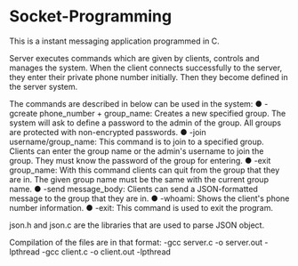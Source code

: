# Socket-Programming

This is a instant messaging application programmed in C.

Server executes commands which are given by clients, controls and manages the system. When the client connects successfully to the server, they enter their private phone number initially. Then they become defined in the server system.

The commands are described in below can be used in the system:
● -gcreate phone_number + group_name: Creates a new specified group. The system will ask to define a password to the admin of the group. All groups are protected with non-encrypted passwords.
● -join username/group_name: This command is to join to a specified group. Clients can enter the group name or the admin's username to join the group. They must know the password of the group for entering.
● -exit group_name: With this command clients can quit from the group that they are in. The given group name must be the same with the current group name.
● -send message_body: Clients can send a JSON-formatted message to the group that they are in.
● -whoami: Shows the client's phone number information.
● -exit: This command is used to exit the program.

json.h and json.c are the libraries that are used to parse JSON object.

Compilation of the files are in that format:
-gcc server.c -o server.out -lpthread
-gcc client.c -o client.out -lpthread
